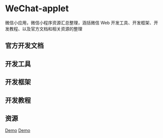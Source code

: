 # WeChat-applet
微信小应用，微信小程序资源汇总整理，涵括微信 Web 开发工具、开发框架、开发教程、以及官方文档和相关资源的整理
## 官方开发文档

## 开发工具

## 开发框架

## 开发教程

## 资源
[Demo](http://download.csdn.net/album/detail/3518)
[Demo](http://download.csdn.net/album/detail/3536)

